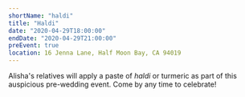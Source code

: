 ```yaml
---
shortName: "haldi"
title: "Haldi"
date: "2020-04-29T18:00:00"
endDate: "2020-04-29T21:00:00"
preEvent: true
location: 16 Jenna Lane, Half Moon Bay, CA 94019
---
```


Alisha's relatives will apply a paste of _haldi_ or turmeric as part of this auspicious pre-wedding event. Come by any time to celebrate!

